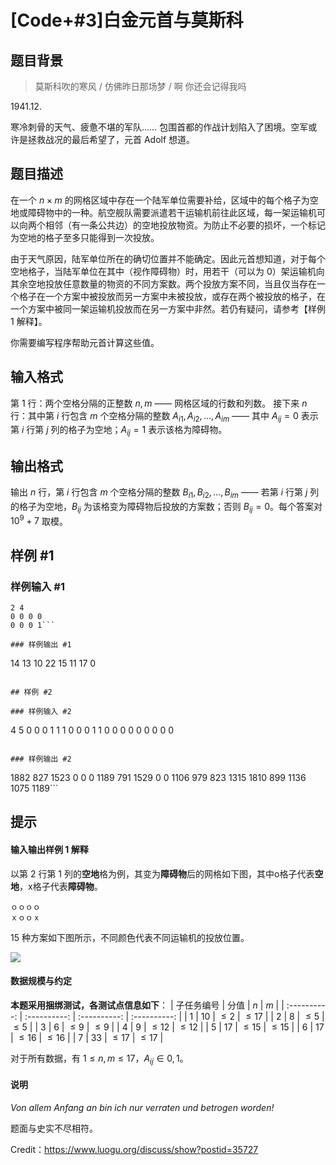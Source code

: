 # [Code+#3]白金元首与莫斯科

## 题目背景

> 莫斯科吹的寒风 / 仿佛昨日那场梦 / 啊 你还会记得我吗

1941.12.

寒冷刺骨的天气、疲惫不堪的军队…… 包围首都的作战计划陷入了困境。空军或许是拯救战况的最后希望了，元首 Adolf 想道。

## 题目描述

在一个 $n \times m$ 的网格区域中存在一个陆军单位需要补给，区域中的每个格子为空地或障碍物中的一种。航空舰队需要派遣若干运输机前往此区域，每一架运输机可以向两个相邻（有一条公共边）的空地投放物资。为防止不必要的损坏，一个标记为空地的格子至多只能得到一次投放。

由于天气原因，陆军单位所在的确切位置并不能确定。因此元首想知道，对于每个空地格子，当陆军单位在其中（视作障碍物）时，用若干（可以为 $0$）架运输机向其余空地投放任意数量的物资的不同方案数。两个投放方案不同，当且仅当存在一个格子在一个方案中被投放而另一方案中未被投放，或存在两个被投放的格子，在一个方案中被同一架运输机投放而在另一方案中非然。若仍有疑问，请参考【样例 1 解释】。

你需要编写程序帮助元首计算这些值。

## 输入格式

第 $1$ 行：两个空格分隔的正整数 $n, m$ —— 网格区域的行数和列数。
接下来 $n$ 行：其中第 $i$ 行包含 $m$ 个空格分隔的整数 $A_{i1}, A_{i2}, \ldots, A_{im}$ —— 其中 $A_{ij} = 0$ 表示第 $i$ 行第 $j$ 列的格子为空地；$A_{ij} = 1$ 表示该格为障碍物。

## 输出格式

输出 $n$ 行，第 $i$ 行包含 $m$ 个空格分隔的整数 $B_{i1}, B_{i2}, \ldots, B_{im}$ —— 若第 $i$ 行第 $j$ 列的格子为空地，$B_{ij}$ 为该格变为障碍物后投放的方案数；否则 $B_{ij} = 0$。每个答案对 $10^9+7$ 取模。

## 样例 #1

### 样例输入 #1
```
2 4
0 0 0 0
0 0 0 1```

### 样例输出 #1

```
14 13 10 22
15 11 17 0
```

## 样例 #2

### 样例输入 #2
```
4 5
0 0 0 1 1
1 0 0 0 1
1 0 0 0 0
0 0 0 0 0
```

### 样例输出 #2

```
1882 827 1523 0 0
0 1189 791 1529 0
0 1106 979 823 1315
1810 899 1136 1075 1189```

## 提示

#### 输入输出样例 1 解释

以第 $2$ 行第 $1$ 列的**空地**格为例，其变为**障碍物**后的网格如下图，其中o格子代表**空地**，x格子代表**障碍物**。

```
ｏｏｏｏ
ｘｏｏｘ
```

$15$ 种方案如下图所示，不同颜色代表不同运输机的投放位置。

![](https://cdn.luogu.com.cn/upload/pic/15113.png)

#### 数据规模与约定

**本题采用捆绑测试，各测试点信息如下**：
| 子任务编号 | 分值 | $n$ | $m$ |
| :----------: | :----------: | :----------: | :----------: |
| $1$ | $10$ | $\le 2$ | $\le 17$ |
| $2$ | $8$ | $\le 5$ | $\le 5$ |
| $3$ | $6$ | $\le 9$ | $\le 9$ |
| $4$ | $9$ | $\le 12$ | $\le 12$ |
| $5$ | $17$ | $\le 15$ | $\le 15$ |
| $6$ | $17$ | $\le 16$ | $\le 16$ |
| $7$ | $33$ | $\le 17$ | $\le 17$ |

对于所有数据，有 $1 \leq n, m \leq 17$，$A_{ij} \in {0, 1}$。

#### 说明

*Von allem Anfang an bin ich nur verraten und betrogen worden!*

题面与史实不尽相符。


Credit：https://www.luogu.org/discuss/show?postid=35727
